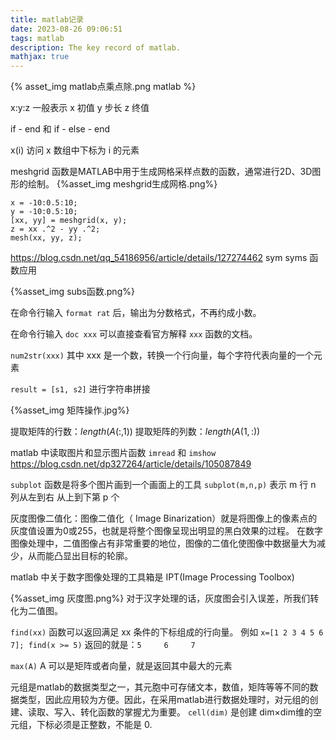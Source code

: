 ```yaml
---
title: matlab记录
date: 2023-08-26 09:06:51
tags: matlab
description: The key record of matlab. 
mathjax: true
---
```

{% asset_img matlab点乘点除.png matlab %}

x:y:z 一般表示 x 初值 y 步长 z 终值

if - end 和 if - else - end

x(i) 访问 x 数组中下标为 i 的元素

meshgrid 函数是MATLAB中用于生成网格采样点数的函数，通常进行2D、3D图形的绘制。
{%asset_img meshgrid生成网格.png%}
```
x = -10:0.5:10;
y = -10:0.5:10;
[xx, yy] = meshgrid(x, y);
z = xx .^2 - yy .^2;
mesh(xx, yy, z);
```

https://blog.csdn.net/qq_54186956/article/details/127274462 sym syms 函数应用

{%asset_img subs函数.png%}

在命令行输入 `format rat` 后，输出为分数格式，不再约成小数。

在命令行输入 `doc xxx` 可以直接查看官方解释 `xxx` 函数的文档。

`num2str(xxx)` 其中 xxx 是一个数，转换一个行向量，每个字符代表向量的一个元素

`result = [s1, s2]` 进行字符串拼接

{%asset_img 矩阵操作.jpg%}

提取矩阵的行数：$length(A(:,1))$
提取矩阵的列数：$length(A(1,:))$

matlab 中读取图片和显示图片函数 `imread` 和 `imshow` https://blog.csdn.net/dp327264/article/details/105087849

`subplot` 函数是将多个图片画到一个画面上的工具 `subplot(m,n,p)` 表示 m 行 n 列从左到右 从上到下第 p 个

灰度图像二值化：图像二值化（ Image Binarization）就是将图像上的像素点的灰度值设置为0或255，也就是将整个图像呈现出明显的黑白效果的过程。
在数字图像处理中，二值图像占有非常重要的地位，图像的二值化使图像中数据量大为减少，从而能凸显出目标的轮廓。

matlab 中关于数字图像处理的工具箱是 IPT(Image Processing Toolbox) 

{%asset_img 灰度图.png%}
对于汉字处理的话，灰度图会引入误差，所我们转化为二值图。

`find(xx)` 函数可以返回满足 xx 条件的下标组成的行向量。
例如 `x=[1 2 3 4 5 6 7]; find(x >= 5)` 返回的就是：`5     6     7`

`max(A)` A 可以是矩阵或者向量，就是返回其中最大的元素

元组是matlab的数据类型之一，其元胞中可存储文本，数值，矩阵等等不同的数据类型，因此应用较为方便。因此，在采用matlab进行数据处理时，对元组的创建、读取、写入、转化函数的掌握尤为重要。
`cell(dim)` 是创建 dim$\times$dim维的空元组，下标必须是正整数，不能是 0.